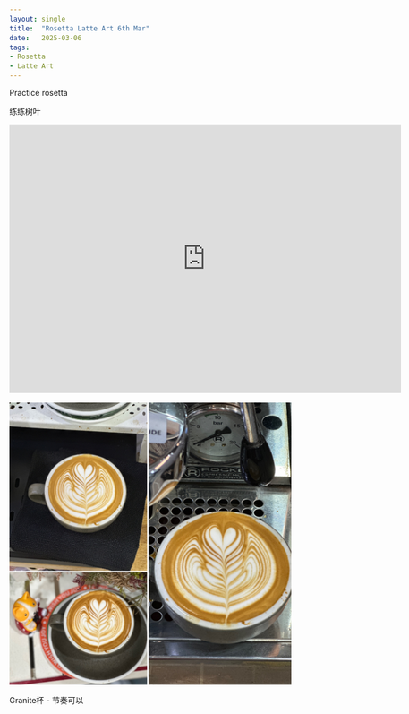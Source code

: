 ```yaml
---
layout: single
title:  "Rosetta Latte Art 6th Mar"
date:   2025-03-06
tags:
- Rosetta
- Latte Art
---
```



Practice rosetta

练练树叶


<div class="embed-container">
  <iframe
      src="https://www.youtube.com/embed/xzZ9Yc5hP1s"
      width="700"
      height="480"
      frameborder="0"
      allowfullscreen="true">
  </iframe>
</div>



![](/assets/img/2025/03/06/C19DACEF-5AA0-4EC6-A2ED-AADBDD72961A.JPG)


Granite杯 - 节奏可以

